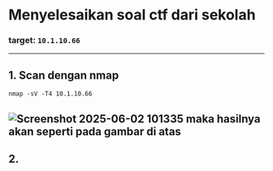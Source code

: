 # Menyelesaikan soal ctf dari sekolah 
### target: `10.1.10.66`
---
## 1. Scan dengan nmap 
```
nmap -sV -T4 10.1.10.66
```
![Screenshot 2025-06-02 101335](https://github.com/user-attachments/assets/7333e03d-f607-4edd-b276-8c5eeae0af61)
maka hasilnya akan seperti pada gambar di atas 
---
## 2. 
